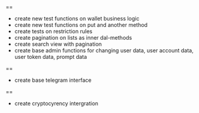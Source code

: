 ==

- create new test functions on wallet business logic
- create new test functions on put and another method
- create tests on restriction rules
- create pagination on lists as inner dal-methods
- create search view with pagination
- create base admin functions for changing user data, user account data, user token data, prompt data

==

- create base telegram interface 

==

- create cryptocyrency intergration

